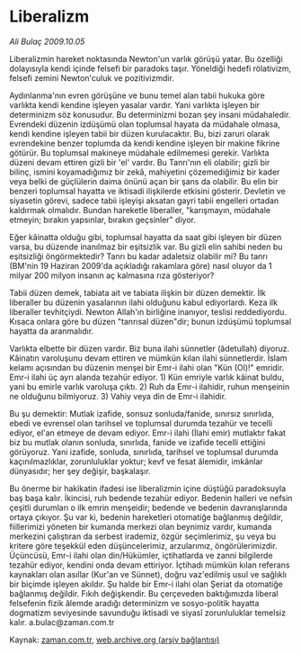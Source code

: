 # Liberalizm

*Ali Bulaç 2009.10.05*

<tr><td class="metin" colspan="2" style="padding-top: 20px; padding-left: 5px; padding-right: 10px;">Liberalizmin hareket noktasında Newton'un varlık görüşü yatar. Bu özelliği dolayısıyla  kendi içinde felsefi bir paradoks taşır. Yöneldiği hedefi rölativizm, felsefi zemini Newton'culuk ve pozitivizmdir.</td></tr><tr><td class="metin" colspan="2" style="padding-top: 20px; padding-left: 5px; padding-right: 10px;"><p> Aydınlanma'nın evren görüşüne ve bunu temel alan tabii hukuka göre varlıkta kendi kendine işleyen yasalar vardır. Yani varlıkta işleyen bir determinizm söz konusudur. Bu determinizmi bozan şey insani müdahaledir. Evrendeki düzenin izdüşümü olan toplumsal hayata da müdahale olmasa, kendi kendine işleyen tabii bir düzen kurulacaktır. Bu, bizi zaruri olarak evrendekine benzer toplumda da kendi kendine işleyen bir makine fikrine götürür. Bu toplumsal makineye müdahale edilmemesi gerekir. Varlıkta düzeni devam ettiren gizli bir 'el' vardır. Bu Tanrı'nın eli olabilir; gizli bir bilinç, ismini koyamadığımız bir zekâ, mahiyetini çözemediğimiz bir kader veya belki de güçlülerin daima önünü açan bir şans da olabilir. Bu elin bir benzeri toplumsal hayatta ve iktisadi ilişkilerde etkisini gösterir. Devletin ve siyasetin görevi, sadece tabii işleyişi aksatan gayri tabii engelleri ortadan kaldırmak olmalıdır. Bundan hareketle liberaller, "karışmayın, müdahale etmeyin; bırakın yapsınlar, bırakın geçsinler" diyor.
<p> Eğer kâinatta olduğu gibi, toplumsal hayatta da saat gibi işleyen bir düzen varsa, bu düzende inanılmaz bir eşitsizlik var. Bu gizli elin sahibi neden bu eşitsizliği öngörmektedir? Tanrı bu kadar adaletsiz olabilir mi? Bu tanrı (BM'nin 19 Haziran 2009'da açıkladığı rakamlara göre) nasıl oluyor da 1 milyar 200 milyon insanın aç kalmasına rıza gösteriyor?
<p> Tabii düzen demek, tabiata ait ve tabiata ilişkin bir düzen demektir. İlk liberaller bu düzenin yasalarının ilahi olduğunu kabul ediyorlardı. Keza ilk liberaller tevhitçiydi. Newton Allah'ın birliğine inanıyor, teslisi reddediyordu. Kısaca onlara göre bu düzen "tanrısal düzen"dir; bunun izdüşümü toplumsal hayatta da aranmalıdır.
<p> Varlıkta elbette bir düzen vardır. Biz buna ilahi sünnetler (âdetullah) diyoruz. Kâinatın varoluşunu devam ettiren ve mümkün kılan ilahi sünnetlerdir. İslam kelamı açısından bu düzenin menşei bir Emr-i ilahi olan "Kün (Ol)!" emridir. Emr-i ilahi üç ayrı alanda tezahür ediyor. 1) Kün emriyle varlık kâinat buldu, yani bu emirle varlık varoluşa çıktı. 2) Ruh da Emr-i ilahidir, ruhun menşeinin ne olduğunu bilmiyoruz. 3) Vahiy veya din de Emr-i ilahidir.
<p> Bu şu demektir: Mutlak izafide, sonsuz sonluda/fanide, sınırsız sınırlıda, ebedi ve evrensel olan tarihsel ve toplumsal durumda tezahür ve tecelli ediyor, el'an etmeye de devam ediyor. Emr-i ilahi (İlahi emir) mutlaktır fakat biz bu mutlak olanın sonluda, sınırlıda, fanide ve izafide tecelli ettiğini görüyoruz. Yani izafide, sonluda, sınırlıda, tarihsel ve toplumsal durumda kaçınılmazlıklar, zorunluluklar yoktur; kevf ve fesat âlemidir, imkânlar dünyasıdır; her şey değişir, başkalaşır.
<p> Bu önerme bir hakikatin ifadesi ise liberalizmin içine düştüğü paradoksuyla baş başa kalır. İkincisi, ruh bedende tezahür ediyor. Bedenin halleri ve nefsin çeşitli durumları o ilk emrin menşeidir; bedende ve bedenin davranışlarında ortaya çıkıyor. Şu var ki, bedenin hareketleri otomatiğe bağlanmış değildir, fiillerimizi yöneten bir kumanda merkezi olan beynimiz vardır, kumanda merkezini çalıştıran da serbest irademiz, özgür seçimlerimiz, şu veya bu kritere göre teşekkül eden düşüncelerimiz, arzularımız, öngörülerimizdir. Üçüncüsü, Emr-i ilahi olan din/Hükümler, içtihatlarda ve zanni bilgilerde tezahür ediyor, kendini onda devam ettiriyor. İçtihadı mümkün kılan referans kaynakları olan asıllar (Kur'an ve Sünnet), doğru vaz'edilmiş usul ve sağlıklı bir biçimde işleyen akıldır. Şu halde bir Emr-i ilahi olan Şeriat da otomatiğe bağlanmış değildir. Fıkıh değişkendir. Bu çerçeveden baktığımızda liberal felsefenin fizik âlemde aradığı determinizm ve sosyo-politik hayatta dogmatizm seviyesinde savunduğu iktisadi ve siyasî zorunluluklar temelsiz kalır. a.bulac@zaman.com.tr<br/></p></p></p></p></p></p></td></tr>

Kaynak: [zaman.com.tr](http://zaman.com.tr/yazar.do?yazino=899285), [web.archive.org (arşiv bağlantısı)](http://web.archive.org/web/20091012005307/http://www.zaman.com.tr:80/yazar.do?yazino=899285)
